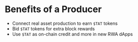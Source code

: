 # Benefits of a Producer

- Connect real asset production to earn `$TAT` tokens
- Bid `$TAT` tokens for extra block rewards
- Use `$TAT` as on-chain credit and more in new RWA dApps
